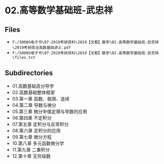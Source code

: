 # 02.高等数学基础班-武忠祥

## Files

- `F:/5000G电子书\07-2019考研资料\2019【文都】数学\02.高等数学基础班-武忠祥\2019考研政治高数基础讲义.pdf`
- `F:/5000G电子书\07-2019考研资料\2019【文都】数学\02.高等数学基础班-武忠祥\files.txt`

## Subdirectories

- 01.高数基础高分导学
- 02.高数基础整体框架
- 03.第一章 函数、极限、连续
- 04.第二章 导数与微分
- 05.第三章 微分中值定理与导数的应用
- 06.第四章 不定积分
- 07.第五章 定积分与反常积分
- 08.第六章 定积分的应用
- 09.第七章 微分方程
- 10.第八章 多元函数微分学
- 11.第九章 二重积分
- 12.第十章 无穷级数
